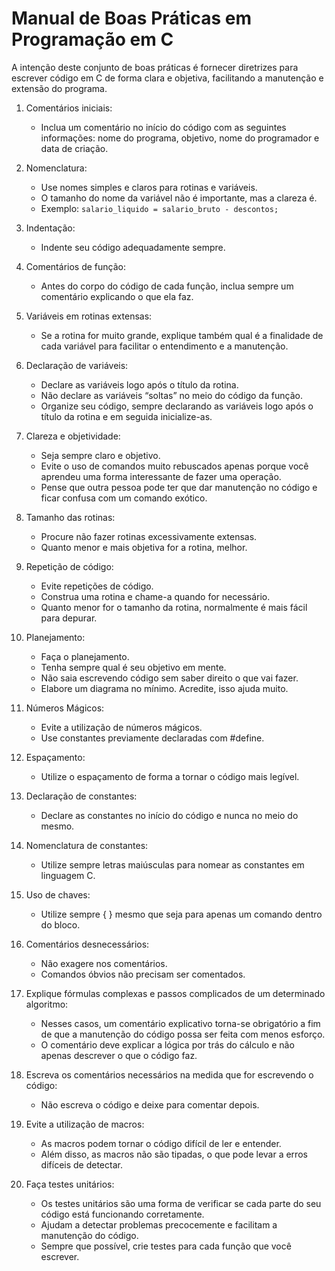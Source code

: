# Manual de Boas Práticas em Programação em C

A intenção deste conjunto de boas práticas é fornecer diretrizes para escrever código em C de forma clara e objetiva, facilitando a manutenção e extensão do programa.

1. Comentários iniciais:
    * Inclua um comentário no início do código com as seguintes informações: nome do programa, objetivo, nome do programador e data de criação.

2. Nomenclatura:
    * Use nomes simples e claros para rotinas e variáveis.
    * O tamanho do nome da variável não é importante, mas a clareza é.
    * Exemplo: `salario_liquido = salario_bruto - descontos;`

3. Indentação:
    * Indente seu código adequadamente sempre.

4. Comentários de função:
    * Antes do corpo do código de cada função, inclua sempre um comentário explicando o que ela faz.

5. Variáveis em rotinas extensas:
    * Se a rotina for muito grande, explique também qual é a finalidade de cada variável para facilitar o entendimento e a manutenção.

6. Declaração de variáveis:
    * Declare as variáveis logo após o título da rotina.
    * Não declare as variáveis “soltas” no meio do código da função.
    * Organize seu código, sempre declarando as variáveis logo após o título da rotina e em seguida inicialize-as.

7. Clareza e objetividade:
    * Seja sempre claro e objetivo.
    * Evite o uso de comandos muito rebuscados apenas porque você aprendeu uma forma interessante de fazer uma operação.
    * Pense que outra pessoa pode ter que dar manutenção no código e ficar confusa com um comando exótico.

8. Tamanho das rotinas:
    * Procure não fazer rotinas excessivamente extensas.
    * Quanto menor e mais objetiva for a rotina, melhor.

9. Repetição de código:
    * Evite repetições de código.
    * Construa uma rotina e chame-a quando for necessário.
    * Quanto menor for o tamanho da rotina, normalmente é mais fácil para depurar.

10. Planejamento:
    * Faça o planejamento.
    * Tenha sempre qual é seu objetivo em mente.
    * Não saia escrevendo código sem saber direito o que vai fazer.
    * Elabore um diagrama no mínimo. Acredite, isso ajuda muito.

11. Números Mágicos:
    * Evite a utilização de números mágicos.
    * Use constantes previamente declaradas com #define.

12. Espaçamento:
    * Utilize o espaçamento de forma a tornar o código mais legível.

13. Declaração de constantes:
    * Declare as constantes no início do código e nunca no meio do mesmo.

14. Nomenclatura de constantes:
    * Utilize sempre letras maiúsculas para nomear as constantes em linguagem C.

15. Uso de chaves:
    * Utilize sempre { } mesmo que seja para apenas um comando dentro do bloco.

16. Comentários desnecessários:
    * Não exagere nos comentários.
    * Comandos óbvios não precisam ser comentados.

17. Explique fórmulas complexas e passos complicados de um determinado algoritmo:
    * Nesses casos, um comentário explicativo torna-se obrigatório a fim de que a manutenção do código possa ser feita com menos esforço.
    * O comentário deve explicar a lógica por trás do cálculo e não apenas descrever o que o código faz.

18. Escreva os comentários necessários na medida que for escrevendo o código:
    * Não escreva o código e deixe para comentar depois.

19. Evite a utilização de macros:
    * As macros podem tornar o código difícil de ler e entender.
    * Além disso, as macros não são tipadas, o que pode levar a erros difíceis de detectar.

20. Faça testes unitários:
    * Os testes unitários são uma forma de verificar se cada parte do seu código está funcionando corretamente.
    * Ajudam a detectar problemas precocemente e facilitam a manutenção do código.
    * Sempre que possível, crie testes para cada função que você escrever.